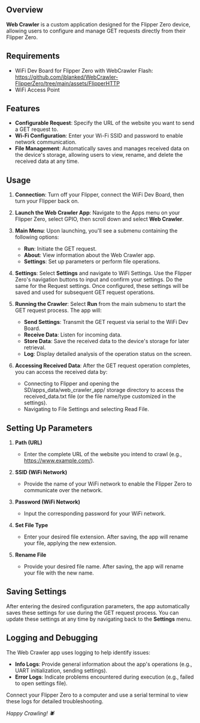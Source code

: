 ## Overview

**Web Crawler** is a custom application designed for the Flipper Zero device, allowing users to configure and manage GET requests directly from their Flipper Zero.

## Requirements
- WiFi Dev Board for Flipper Zero with WebCrawler Flash: https://github.com/jblanked/WebCrawler-FlipperZero/tree/main/assets/FlipperHTTP
- WiFi Access Point

## Features

- **Configurable Request**: Specify the URL of the website you want to send a GET request to.
- **Wi-Fi Configuration**: Enter your Wi-Fi SSID and password to enable network communication.
- **File Management**: Automatically saves and manages received data on the device's storage, allowing users to view, rename, and delete the received data at any time.

## Usage

1. **Connection**: Turn off your Flipper, connect the WiFi Dev Board, then turn your Flipper back on.

2. **Launch the Web Crawler App**: Navigate to the Apps menu on your Flipper Zero, select GPIO, then scroll down and select **Web Crawler**.

3. **Main Menu**: Upon launching, you'll see a submenu containing the following options:
   - **Run**: Initiate the GET request.
   - **About**: View information about the Web Crawler app.
   - **Settings**: Set up parameters or perform file operations.

4. **Settings**: Select **Settings** and navigate to WiFi Settings. Use the Flipper Zero's navigation buttons to input and confirm your settings. Do the same for the Request settings. Once configured, these settings will be saved and used for subsequent GET request operations.

5. **Running the Crawler**: Select **Run** from the main submenu to start the GET request process. The app will:
   - **Send Settings**: Transmit the GET request via serial to the WiFi Dev Board.
   - **Receive Data**: Listen for incoming data.
   - **Store Data**: Save the received data to the device's storage for later retrieval.
   - **Log**: Display detailed analysis of the operation status on the screen.

6. **Accessing Received Data**: After the GET request operation completes, you can access the received data by:
   - Connecting to Flipper and opening the SD/apps_data/web_crawler_app/ storage directory to access the received_data.txt file (or the file name/type customized in the settings).
   - Navigating to File Settings and selecting Read File.

## Setting Up Parameters

1. **Path (URL)**
   - Enter the complete URL of the website you intend to crawl (e.g., https://www.example.com/).

2. **SSID (WiFi Network)**
   - Provide the name of your WiFi network to enable the Flipper Zero to communicate over the network.

3. **Password (WiFi Network)**
   - Input the corresponding password for your WiFi network.

4. **Set File Type**
   - Enter your desired file extension. After saving, the app will rename your file, applying the new extension.

5. **Rename File**
   - Provide your desired file name. After saving, the app will rename your file with the new name.

## Saving Settings

After entering the desired configuration parameters, the app automatically saves these settings for use during the GET request process. You can update these settings at any time by navigating back to the **Settings** menu.

## Logging and Debugging

The Web Crawler app uses logging to help identify issues:

- **Info Logs**: Provide general information about the app's operations (e.g., UART initialization, sending settings).
- **Error Logs**: Indicate problems encountered during execution (e.g., failed to open settings file).

Connect your Flipper Zero to a computer and use a serial terminal to view these logs for detailed troubleshooting.

*Happy Crawling! 🕷️* 